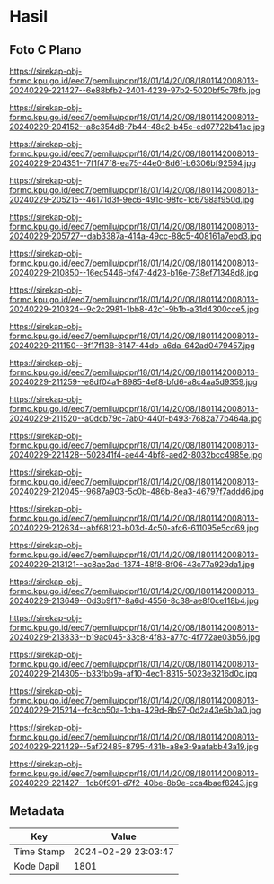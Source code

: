 # Hasil

## Foto C Plano

https://sirekap-obj-formc.kpu.go.id/eed7/pemilu/pdpr/18/01/14/20/08/1801142008013-20240229-221427--6e88bfb2-2401-4239-97b2-5020bf5c78fb.jpg

https://sirekap-obj-formc.kpu.go.id/eed7/pemilu/pdpr/18/01/14/20/08/1801142008013-20240229-204152--a8c354d8-7b44-48c2-b45c-ed07722b41ac.jpg

https://sirekap-obj-formc.kpu.go.id/eed7/pemilu/pdpr/18/01/14/20/08/1801142008013-20240229-204351--7f1f47f8-ea75-44e0-8d6f-b6306bf92594.jpg

https://sirekap-obj-formc.kpu.go.id/eed7/pemilu/pdpr/18/01/14/20/08/1801142008013-20240229-205215--46171d3f-9ec6-491c-98fc-1c6798af950d.jpg

https://sirekap-obj-formc.kpu.go.id/eed7/pemilu/pdpr/18/01/14/20/08/1801142008013-20240229-205727--dab3387a-414a-49cc-88c5-408161a7ebd3.jpg

https://sirekap-obj-formc.kpu.go.id/eed7/pemilu/pdpr/18/01/14/20/08/1801142008013-20240229-210850--16ec5446-bf47-4d23-b16e-738ef71348d8.jpg

https://sirekap-obj-formc.kpu.go.id/eed7/pemilu/pdpr/18/01/14/20/08/1801142008013-20240229-210324--9c2c2981-1bb8-42c1-9b1b-a31d4300cce5.jpg

https://sirekap-obj-formc.kpu.go.id/eed7/pemilu/pdpr/18/01/14/20/08/1801142008013-20240229-211150--8f17f138-8147-44db-a6da-642ad0479457.jpg

https://sirekap-obj-formc.kpu.go.id/eed7/pemilu/pdpr/18/01/14/20/08/1801142008013-20240229-211259--e8df04a1-8985-4ef8-bfd6-a8c4aa5d9359.jpg

https://sirekap-obj-formc.kpu.go.id/eed7/pemilu/pdpr/18/01/14/20/08/1801142008013-20240229-211520--a0dcb79c-7ab0-440f-b493-7682a77b464a.jpg

https://sirekap-obj-formc.kpu.go.id/eed7/pemilu/pdpr/18/01/14/20/08/1801142008013-20240229-221428--502841f4-ae44-4bf8-aed2-8032bcc4985e.jpg

https://sirekap-obj-formc.kpu.go.id/eed7/pemilu/pdpr/18/01/14/20/08/1801142008013-20240229-212045--9687a903-5c0b-486b-8ea3-46797f7addd6.jpg

https://sirekap-obj-formc.kpu.go.id/eed7/pemilu/pdpr/18/01/14/20/08/1801142008013-20240229-212634--abf68123-b03d-4c50-afc6-611095e5cd69.jpg

https://sirekap-obj-formc.kpu.go.id/eed7/pemilu/pdpr/18/01/14/20/08/1801142008013-20240229-213121--ac8ae2ad-1374-48f8-8f06-43c77a929da1.jpg

https://sirekap-obj-formc.kpu.go.id/eed7/pemilu/pdpr/18/01/14/20/08/1801142008013-20240229-213649--0d3b9f17-8a6d-4556-8c38-ae8f0ce118b4.jpg

https://sirekap-obj-formc.kpu.go.id/eed7/pemilu/pdpr/18/01/14/20/08/1801142008013-20240229-213833--b19ac045-33c8-4f83-a77c-4f772ae03b56.jpg

https://sirekap-obj-formc.kpu.go.id/eed7/pemilu/pdpr/18/01/14/20/08/1801142008013-20240229-214805--b33fbb9a-af10-4ec1-8315-5023e3216d0c.jpg

https://sirekap-obj-formc.kpu.go.id/eed7/pemilu/pdpr/18/01/14/20/08/1801142008013-20240229-215214--fc8cb50a-1cba-429d-8b97-0d2a43e5b0a0.jpg

https://sirekap-obj-formc.kpu.go.id/eed7/pemilu/pdpr/18/01/14/20/08/1801142008013-20240229-221429--5af72485-8795-431b-a8e3-9aafabb43a19.jpg

https://sirekap-obj-formc.kpu.go.id/eed7/pemilu/pdpr/18/01/14/20/08/1801142008013-20240229-221427--1cb0f991-d7f2-40be-8b9e-cca4baef8243.jpg


## Metadata

| Key        | Value               |
| ---------- | ------------------- |
| Time Stamp | 2024-02-29 23:03:47 |
| Kode Dapil | 1801                |




